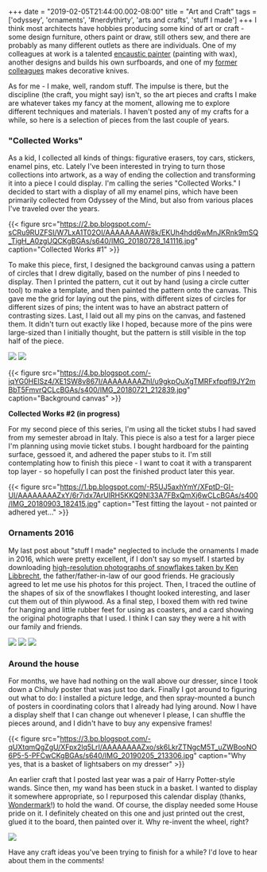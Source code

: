 +++
date = "2019-02-05T21:44:00.002-08:00"
title = "Art and Craft"
tags = ['odyssey', 'ornaments', '#nerdythirty', 'arts and crafts', 'stuff I made']
+++
I think most architects have hobbies producing some kind of art or craft - some design furniture, others paint or draw, still others sew, and there are probably as many different outlets as there are individuals.  One of my colleagues at work is a talented [encaustic painter](http://www.katiecgutierrez.com/) (painting with wax), another designs and builds his own surfboards, and one of my [former colleagues](http://www.robinjohnstondesign.com/) makes decorative knives.

As for me - I make, well, random stuff.  The impulse is there, but the discipline (the craft, you might say) isn't, so the art pieces and crafts I make are whatever takes my fancy at the moment, allowing me to explore different techniques and materials.  I haven't posted any of my crafts for a while, so here is a selection of pieces from the last couple of years.

### "Collected Works"

As a kid, I collected all kinds of things: figurative erasers, toy cars, stickers, enamel pins, etc.  Lately I've been interested in trying to turn those collections into artwork, as a way of ending the collection and transforming it into a piece I could display.  I'm calling the series "Collected Works."  I decided to start with a display of all my enamel pins, which have been primarily collected from Odyssey of the Mind, but also from various places I've traveled over the years. 

{{< figure src="https://2.bp.blogspot.com/-sCRu9RUZFSI/W7LxA1T02OI/AAAAAAAAW8k/EKUh4hdd6wMnJKRnk9mSQ_TigH_A0zgUQCKgBGAs/s640/IMG_20180728_141116.jpg" caption="Collected Works #1" >}}

To make this piece, first, I designed the background canvas using a pattern of circles that I drew digitally, based on the number of pins I needed to display.  Then I printed the pattern, cut it out by hand (using a circle cutter tool) to make a template, and then painted the pattern onto the canvas.  This gave me the grid for laying out the pins, with different sizes of circles for different sizes of pins; the intent was to have an abstract pattern of contrasting sizes.  Last, I laid out all my pins on the canvas, and fastened them.  It didn't turn out exactly like I hoped, because more of the pins were large-sized than I initially thought, but the pattern is still visible in the top half of the piece. 

<img src="https://4.bp.blogspot.com/-X7R7O__2zcI/XE1SODjHpMI/AAAAAAAAZhA/DYm9S64sYXIzZyP_kcFPj9T5DfuhyviWACLcBGAs/s1600/IMG_20180721_144621.jpg"/>

<img src="https://4.bp.blogspot.com/-TxO3N-JKFl8/XE1SOHDlBiI/AAAAAAAAZhE/77bkXcX6eic-sOvK4BnVys1-a0qewMtCwCLcBGAs/s1600/IMG_20180721_151248.jpg"/>

{{< figure src="https://4.bp.blogspot.com/-iqYG0HElSz4/XE1SW8v867I/AAAAAAAAZhI/u9gkpOuXgTMRFxfpqfI9JY2mBbT5FmvrQCLcBGAs/s400/IMG_20180721_212839.jpg" caption="Background canvas" >}}

**Collected Works #2 (in progress)**

For my second piece of this series, I'm using all the ticket stubs I had saved from my semester abroad in Italy.  This piece is also a test for a larger piece I'm planning using movie ticket stubs.  I bought hardboard for the painting surface, gessoed it, and adhered the paper stubs to it.  I'm still contemplating how to finish this piece - I want to coat it with a transparent top layer - so hopefully I can post the finished product later this year.

{{< figure src="https://1.bp.blogspot.com/-R5UJ5axhYmY/XFptD-GI-UI/AAAAAAAAZxY/6r7idx7ArUIRH5KKQ9Nl33A7FBxQmXj6wCLcBGAs/s400/IMG_20180903_182415.jpg" caption="Test fitting the layout - not painted or adhered yet..." >}}

### Ornaments 2016

My last post about "stuff I made" neglected to include the ornaments I made in 2016, which were pretty excellent, if I don't say so myself.  I started by downloading [high-resolution photographs of snowflakes taken by Ken Libbrecht](http://www.snowcrystals.com/photos/photos.html), the father/father-in-law of our good friends.  He graciously agreed to let me use his photos for this project.  Then, I traced the outline of the shapes of six of the snowflakes I thought looked interesting, and laser cut them out of thin plywood.  As a final step, I boxed them with red twine for hanging and little rubber feet for using as coasters, and a card showing the original photographs that I used.  I think I can say they were a hit with our family and friends.

<img src="https://2.bp.blogspot.com/-wqXdPf3Z6Yk/XFpr2juvWdI/AAAAAAAAZxA/8VwncYxrM-Eke6p7lnF71MnAMfnI6Je3QCLcBGAs/s1600/IMG_20161210_154414.jpg"/>

<img src="https://2.bp.blogspot.com/-54eqOvD3jXY/XFpr2tSTByI/AAAAAAAAZxE/2-b21GTd0AsVkGoAd5OwWIKm5VfGmi9MQCLcBGAs/s1600/IMG_20161211_131951.jpg"/>

<img src="https://2.bp.blogspot.com/-l0PoEut-wCo/XFpr2pelfuI/AAAAAAAAZw8/DbWgfHoe1kQ3M_nXPayw-Ol5qjNaxXbaACLcBGAs/s1600/IMG_20170107_181626.jpg"/>

### Around the house

For months, we have had nothing on the wall above our dresser, since I took down a Chihuly poster that was just too dark.  Finally I got around to figuring out what to do: I installed a picture ledge, and then spray-mounted a bunch of posters in coordinating colors that I already had lying around.  Now I have a display shelf that I can change out whenever I please, I can shuffle the pieces around, and I didn't have to buy any expensive frames!

{{< figure src="https://3.bp.blogspot.com/-qUXtqmQgZgU/XFpx2lq5LrI/AAAAAAAAZxo/sk6LkrZTNgcM5T_uZWBooNO6P5-5-PFCwCKgBGAs/s640/IMG_20190205_213306.jpg" caption="Why yes, that is a basket of lightsabers on my dresser" >}}

An earlier craft that I posted last year was a pair of Harry Potter-style wands.  Since then, my wand has been stuck in a basket.  I wanted to display it somewhere appropriate, so I repurposed this calendar display (thanks, [Wondermark](http://wondermark.com/)!) to hold the wand.  Of course, the display needed some House pride on it.  I definitely cheated on this one and just printed out the crest, glued it to the board, then painted over it.  Why re-invent the wheel, right?

<img src="https://3.bp.blogspot.com/-R-wtKZF5fDM/XFppdeQe9mI/AAAAAAAAZww/SiwiSEIQTfkId3RUNFK771isPXc5WOQIACKgBGAs/s1600/IMG_20190126_122744.jpg"/>

Have any craft ideas you've been trying to finish for a while?  I'd love to hear about them in the comments!
